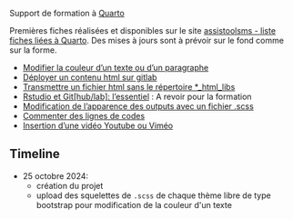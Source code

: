 
Support de formation à [Quarto](https://quarto.org/) 

Premières fiches réalisées et disponibles sur le site [assistoolsms - liste fiches liées à Quarto](https://mthevenin.github.io/assistoolsms/Autres/#category=Quarto). Des mises à jours sont à prévoir sur le fond comme sur la forme.

* [Modifier la couleur d’un texte ou d’un paragraphe](https://mthevenin.github.io/assistoolsms/Autres/assist/posts/couleur_texte_scss/couleur_texte_scss.html)
* [Déployer un contenu html sur gitlab](https://mthevenin.github.io/assistoolsms/Autres/assist/posts/gitlabpage/gitlabpage.html)
* [Transmettre un fichier html sans le répertoire *_html_libs](https://mthevenin.github.io/assistoolsms/Autres/assist/posts/self_contained/self_contained.html)
* [Rstudio et Git[hub/lab]: l’essentiel](https://mthevenin.github.io/assistoolsms/Autres/assist/posts/git_rstudio/git_rstudio.html) : A revoir pour la formation
* [Modification de l’apparence des outputs avec un fichier .scss](https://mthevenin.github.io/assistoolsms/Autres/assist/posts/output_scss/output_scss.html)
* [Commenter des lignes de codes](https://mthevenin.github.io/assistoolsms/Autres/assist/posts/annotation/annotation.html)
* [Insertion d’une vidéo Youtube ou Viméo](https://mthevenin.github.io/assistoolsms/Autres/assist/posts/social_embeds/social_embeds.html)

## Timeline

* 25 octobre 2024:
  * création du projet
  * upload des squelettes de `.scss` de chaque thème libre de type bootstrap pour modification de la couleur d'un texte


